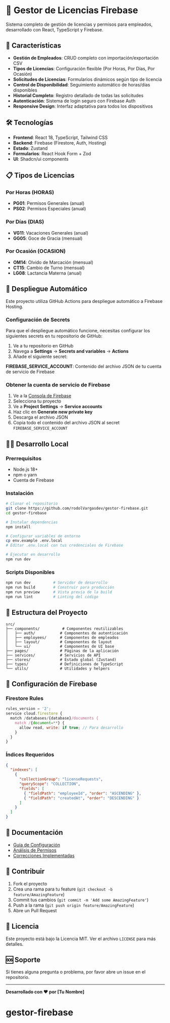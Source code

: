 # 🏢 Gestor de Licencias Firebase

Sistema completo de gestión de licencias y permisos para empleados, desarrollado con React, TypeScript y Firebase.

## 🚀 Características

- **Gestión de Empleados**: CRUD completo con importación/exportación CSV
- **Tipos de Licencias**: Configuración flexible (Por Horas, Por Días, Por Ocasión)
- **Solicitudes de Licencias**: Formularios dinámicos según tipo de licencia
- **Control de Disponibilidad**: Seguimiento automático de horas/días disponibles
- **Historial Completo**: Registro detallado de todas las solicitudes
- **Autenticación**: Sistema de login seguro con Firebase Auth
- **Responsive Design**: Interfaz adaptativa para todos los dispositivos

## 🛠️ Tecnologías

- **Frontend**: React 18, TypeScript, Tailwind CSS
- **Backend**: Firebase (Firestore, Auth, Hosting)
- **Estado**: Zustand
- **Formularios**: React Hook Form + Zod
- **UI**: Shadcn/ui components

## 📋 Tipos de Licencias

### Por Horas (HORAS)
- **PG01**: Permisos Generales (anual)
- **PS02**: Permisos Especiales (anual)

### Por Días (DIAS)
- **VG11**: Vacaciones Generales (anual)
- **GG05**: Goce de Gracia (mensual)

### Por Ocasión (OCASION)
- **OM14**: Olvido de Marcación (mensual)
- **CT15**: Cambio de Turno (mensual)
- **LG08**: Lactancia Materna (anual)

## 🚀 Despliegue Automático

Este proyecto utiliza GitHub Actions para despliegue automático a Firebase Hosting.

### Configuración de Secrets

Para que el despliegue automático funcione, necesitas configurar los siguientes secrets en tu repositorio de GitHub:

1. Ve a tu repositorio en GitHub
2. Navega a **Settings** → **Secrets and variables** → **Actions**
3. Añade el siguiente secret:

**FIREBASE_SERVICE_ACCOUNT**: Contenido del archivo JSON de tu cuenta de servicio de Firebase

### Obtener la cuenta de servicio de Firebase

1. Ve a la [Consola de Firebase](https://console.firebase.google.com/)
2. Selecciona tu proyecto
3. Ve a **Project Settings** → **Service accounts**
4. Haz clic en **Generate new private key**
5. Descarga el archivo JSON
6. Copia todo el contenido del archivo JSON al secret `FIREBASE_SERVICE_ACCOUNT`

## 🏃‍♂️ Desarrollo Local

### Prerrequisitos

- Node.js 18+
- npm o yarn
- Cuenta de Firebase

### Instalación

```bash
# Clonar el repositorio
git clone https://github.com/rodolVargasdev/gestor-firebase.git
cd gestor-firebase

# Instalar dependencias
npm install

# Configurar variables de entorno
cp env.example .env.local
# Editar .env.local con tus credenciales de Firebase

# Ejecutar en desarrollo
npm run dev
```

### Scripts Disponibles

```bash
npm run dev          # Servidor de desarrollo
npm run build        # Construir para producción
npm run preview      # Vista previa de la build
npm run lint         # Linting del código
```

## 📁 Estructura del Proyecto

```
src/
├── components/          # Componentes reutilizables
│   ├── auth/           # Componentes de autenticación
│   ├── employees/      # Componentes de empleados
│   ├── layout/         # Componentes de layout
│   └── ui/             # Componentes de UI base
├── pages/              # Páginas de la aplicación
├── services/           # Servicios de API
├── stores/             # Estado global (Zustand)
├── types/              # Definiciones de TypeScript
└── utils/              # Utilidades y helpers
```

## 🔧 Configuración de Firebase

### Firestore Rules

```javascript
rules_version = '2';
service cloud.firestore {
  match /databases/{database}/documents {
    match /{document=**} {
      allow read, write: if true; // Para desarrollo
    }
  }
}
```

### Índices Requeridos

```json
{
  "indexes": [
    {
      "collectionGroup": "licenseRequests",
      "queryScope": "COLLECTION",
      "fields": [
        { "fieldPath": "employeeId", "order": "ASCENDING" },
        { "fieldPath": "createdAt", "order": "DESCENDING" }
      ]
    }
  ]
}
```

## 📝 Documentación

- [Guía de Configuración](guia-gestor-licencias-firebase.md)
- [Análisis de Permisos](ANALISIS_PERMISOS.md)
- [Correcciones Implementadas](CORRECCIONES_COMPLETAS.md)

## 🤝 Contribuir

1. Fork el proyecto
2. Crea una rama para tu feature (`git checkout -b feature/AmazingFeature`)
3. Commit tus cambios (`git commit -m 'Add some AmazingFeature'`)
4. Push a la rama (`git push origin feature/AmazingFeature`)
5. Abre un Pull Request

## 📄 Licencia

Este proyecto está bajo la Licencia MIT. Ver el archivo `LICENSE` para más detalles.

## 🆘 Soporte

Si tienes alguna pregunta o problema, por favor abre un issue en el repositorio.

---

**Desarrollado con ❤️ por [Tu Nombre]**
# gestor-firebase
